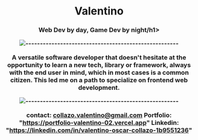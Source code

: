 <h1 align="center">Valentino</h1>

<h3 align="center" >Web Dev by day, Game Dev by night/h1>

![-----------------------------------------------------](
https://raw.githubusercontent.com/andreasbm/readme/master/assets/lines/aqua.png)

A versatile software developer that doesn't hesitate at the opportunity to learn a new tech, library or framework, always with the end user in mind, which in most cases is a common citizen. This led me on a path to specialize  on frontend web development.

![-----------------------------------------------------](
https://raw.githubusercontent.com/andreasbm/readme/master/assets/lines/aqua.png)

contact: collazo.valentino@gmail.com
Portfolio: "https://portfolio-valentino-02.vercel.app"
Linkedin: "https://linkedin.com/in/valentino-oscar-collazo-1b9551236"
